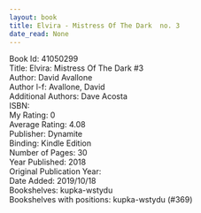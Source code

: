 ```yaml
---
layout: book
title: Elvira - Mistress Of The Dark  no. 3
date_read: None
---
```


Book Id: 41050299<br />
Title: Elvira: Mistress Of The Dark #3<br />
Author: David Avallone<br />
Author l-f: Avallone, David<br />
Additional Authors: Dave Acosta<br />
ISBN: <br />
My Rating: 0<br />
Average Rating: 4.08<br />
Publisher: Dynamite<br />
Binding: Kindle Edition<br />
Number of Pages: 30<br />
Year Published: 2018<br />
Original Publication Year: <br />
Date Added: 2019/10/18<br />
Bookshelves: kupka-wstydu<br />
Bookshelves with positions: kupka-wstydu (#369)<br />

